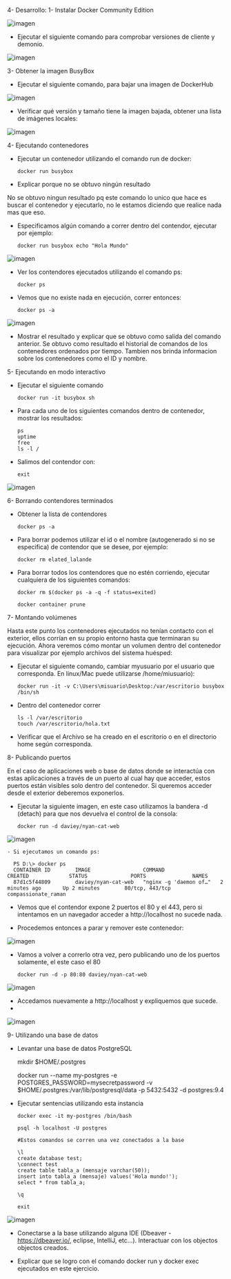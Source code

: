 4- Desarrollo:
1- Instalar Docker Community Edition

![imagen](https://github.com/camilondero/ISWIII-Tpracticos/blob/main/Images/img1.png)

   - Ejecutar el siguiente comando para comprobar versiones de cliente y demonio.
   
![imagen](https://github.com/camilondero/ISWIII-Tpracticos/blob/main/Images/img2.png)

3- Obtener la imagen BusyBox

   - Ejecutar el siguiente comando, para bajar una imagen de DockerHub

![imagen](https://github.com/camilondero/ISWIII-Tpracticos/blob/main/Images/img3.png)

   - Verificar qué versión y tamaño tiene la imagen bajada, obtener una lista de imágenes locales:

![imagen](https://github.com/camilondero/ISWIII-Tpracticos/blob/main/Images/img4.png)

    
4- Ejecutando contenedores

   - Ejecutar un contenedor utilizando el comando run de docker:

         docker run busybox

   - Explicar porque no se obtuvo ningún resultado

No se obtuvo ningun resultado pq este comando lo unico que hace es buscar el contenedor y ejecutarlo, no le estamos diciendo que realice nada mas que eso.

   - Especificamos algún comando a correr dentro del contendor, ejecutar por ejemplo:

         docker run busybox echo "Hola Mundo"
         
![imagen](https://github.com/camilondero/ISWIII-Tpracticos/blob/main/Images/img5.png)

   - Ver los contendores ejecutados utilizando el comando ps:

         docker ps

   - Vemos que no existe nada en ejecución, correr entonces:

         docker ps -a
         
![imagen](https://github.com/camilondero/ISWIII-Tpracticos/blob/main/Images/img6.png)

   - Mostrar el resultado y explicar que se obtuvo como salida del comando anterior.
Se obtuvo como resultado el historial de comandos de los contenedores ordenados por tiempo. Tambien nos brinda informacion sobre los contenedores como el ID y nombre.

5- Ejecutando en modo interactivo

   - Ejecutar el siguiente comando

         docker run -it busybox sh
         
   - Para cada uno de los siguientes comandos dentro de contenedor, mostrar los resultados:

         ps
         uptime
         free
         ls -l /

   - Salimos del contendor con:

         exit
   
  ![imagen](https://github.com/camilondero/ISWIII-Tpracticos/blob/main/Images/img7.png)


6- Borrando contendores terminados

   - Obtener la lista de contendores

         docker ps -a

   - Para borrar podemos utilizar el id o el nombre (autogenerado si no se especifica) de contendor que se desee, por ejemplo:

         docker rm elated_lalande

   - Para borrar todos los contendores que no estén corriendo, ejecutar cualquiera de los siguientes comandos:

         docker rm $(docker ps -a -q -f status=exited)

         docker container prune

7- Montando volúmenes

Hasta este punto los contenedores ejecutados no tenían contacto con el exterior, ellos corrían en su propio entorno hasta que terminaran su ejecución. Ahora veremos cómo montar un volumen dentro del contenedor para visualizar por ejemplo archivos del sistema huésped:

   - Ejecutar el siguiente comando, cambiar myusuario por el usuario que corresponda. En linux/Mac puede utilizarse /home/miusuario):

         docker run -it -v C:\Users\misuario\Desktop:/var/escritorio busybox /bin/sh

   - Dentro del contenedor correr

         ls -l /var/escritorio
         touch /var/escritorio/hola.txt

   - Verificar que el Archivo se ha creado en el escritorio o en el directorio home según corresponda.

8- Publicando puertos

En el caso de aplicaciones web o base de datos donde se interactúa con estas aplicaciones a través de un puerto al cual hay que acceder, estos puertos están visibles solo dentro del contenedor. Si queremos acceder desde el exterior deberemos exponerlos.

   - Ejecutar la siguiente imagen, en este caso utilizamos la bandera -d (detach) para que nos devuelva el control de la consola:

         docker run -d daviey/nyan-cat-web
         
![imagen](https://github.com/camilondero/ISWIII-Tpracticos/blob/main/Images/img8.png)

    - Si ejecutamos un comando ps:

      PS D:\> docker ps
      CONTAINER ID        IMAGE                 COMMAND                  CREATED             STATUS              PORTS               NAMES
      87d1c5f44809        daviey/nyan-cat-web   "nginx -g 'daemon of…"   2 minutes ago       Up 2 minutes        80/tcp, 443/tcp     compassionate_raman

   - Vemos que el contendor expone 2 puertos el 80 y el 443, pero si intentamos en un navegador acceder a http://localhost no sucede nada.

   - Procedemos entonces a parar y remover este contenedor:
   
![imagen](https://github.com/camilondero/ISWIII-Tpracticos/blob/main/Images/img9.png)


   - Vamos a volver a correrlo otra vez, pero publicando uno de los puertos solamente, el este caso el 80

         docker run -d -p 80:80 daviey/nyan-cat-web
         
![imagen](https://github.com/camilondero/ISWIII-Tpracticos/blob/main/Images/img10.png)

   - Accedamos nuevamente a http://localhost y expliquemos que sucede.
   - 
![imagen](https://github.com/camilondero/ISWIII-Tpracticos/blob/main/Images/img11.png)


9- Utilizando una base de datos

   - Levantar una base de datos PostgreSQL

      mkdir $HOME/.postgres

      docker run --name my-postgres -e POSTGRES_PASSWORD=mysecretpassword -v $HOME/.postgres:/var/lib/postgresql/data -p 5432:5432 -d postgres:9.4

   - Ejecutar sentencias utilizando esta instancia

         docker exec -it my-postgres /bin/bash

         psql -h localhost -U postgres

         #Estos comandos se corren una vez conectados a la base

         \l
         create database test;
         \connect test
         create table tabla_a (mensaje varchar(50));
         insert into tabla_a (mensaje) values('Hola mundo!');
         select * from tabla_a;

         \q

         exit
![imagen](https://github.com/camilondero/ISWIII-Tpracticos/blob/main/Images/im12.png)

   - Conectarse a la base utilizando alguna IDE (Dbeaver - https://dbeaver.io/, eclipse, IntelliJ, etc...). Interactuar con los objectos objectos creados.

   - Explicar que se logro con el comando docker run y docker exec ejecutados en este ejercicio.

    
